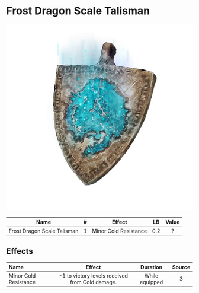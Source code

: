 # Frost Dragon Scale Talisman

![Copyrighted Image](FrostDragonScaleTalisman.png)





|            Name            | # |        Effect        | LB | Value |
| :-------------------------: | :-: | :-------------------: | :-: | :---: |
| Frost Dragon Scale Talisman | 1 | Minor Cold Resistance | 0.2 |   ?   |

## Effects

| Name                  |                     Effect                     |    Duration    | Source |
| :-------------------- | :---------------------------------------------: | :------------: | :-----------: |
| Minor Cold Resistance | -1 to victory levels received from Cold damage. | While equipped |       3       |
